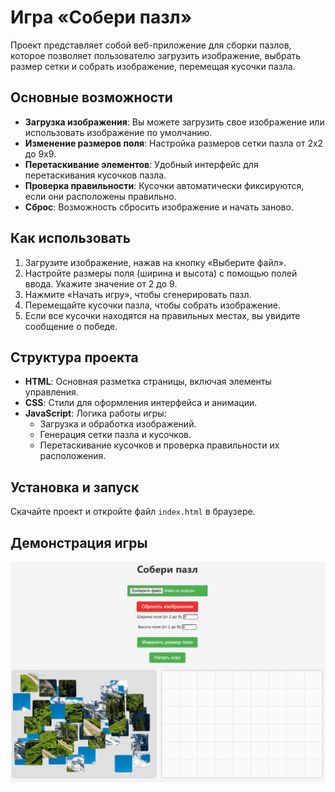 # Игра «Собери пазл»

Проект представляет собой веб-приложение для сборки пазлов, которое позволяет пользователю загрузить изображение, выбрать размер сетки и собрать изображение, перемещая кусочки пазла.

## Основные возможности

- **Загрузка изображения**: Вы можете загрузить свое изображение или использовать изображение по умолчанию.
- **Изменение размеров поля**: Настройка размеров сетки пазла от 2x2 до 9x9.
- **Перетаскивание элементов**: Удобный интерфейс для перетаскивания кусочков пазла.
- **Проверка правильности**: Кусочки автоматически фиксируются, если они расположены правильно.
- **Сброс**: Возможность сбросить изображение и начать заново.

## Как использовать

1. Загрузите изображение, нажав на кнопку «Выберите файл».
2. Настройте размеры поля (ширина и высота) с помощью полей ввода. Укажите значение от 2 до 9.
3. Нажмите «Начать игру», чтобы сгенерировать пазл.
4. Перемещайте кусочки пазла, чтобы собрать изображение.
5. Если все кусочки находятся на правильных местах, вы увидите сообщение о победе.

## Структура проекта

- **HTML**: Основная разметка страницы, включая элементы управления.
- **CSS**: Стили для оформления интерфейса и анимации.
- **JavaScript**: Логика работы игры:
  - Загрузка и обработка изображений.
  - Генерация сетки пазла и кусочков.
  - Перетаскивание кусочков и проверка правильности их расположения.

## Установка и запуск
Скачайте проект и откройте файл `index.html` в браузере.

## Демонстрация игры

![Скриншот игры](./images/preview.png)
